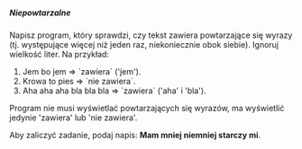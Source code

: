 ##### Niepowtarzalne
Napisz program, który sprawdzi, czy tekst zawiera powtarzające się wyrazy (tj. występujące więcej niż jeden raz, niekoniecznie obok siebie). Ignoruj wielkość liter. Na przykład:<ol>
<li>Jem bo jem => `zawiera` ('jem').</li>
<li>Krowa to pies => `nie zawiera`.</li>
<li>Aha aha aha bla bla bla => `zawiera` ('aha' i 'bla').</li></ol>

Program nie musi wyświetlać powtarzających się wyrazów, ma wyświetlić jedynie 'zawiera' lub 'nie zawiera'.

Aby zaliczyć zadanie, podaj napis: **Mam mniej niemniej starczy mi**.